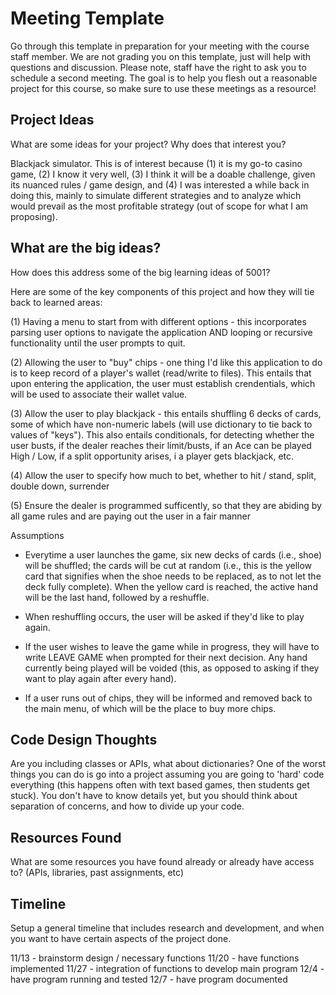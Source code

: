 # Meeting Template

Go through this template in preparation for your meeting with the course staff member. We are not grading you on this template, just will help with questions and discussion. Please note, staff have the right to ask you to schedule a second meeting. The goal is to help you flesh out a reasonable project for this course, so make sure to use these meetings as a resource!

## Project Ideas
What are some ideas for your project? Why does that interest you?

Blackjack simulator. This is of interest because (1) it is my go-to casino game, (2) I know it very well, (3) I think it will be a doable challenge, given its nuanced rules / game design, and (4) I was interested a while back in doing this, mainly to simulate different strategies and to analyze which would prevail as the most profitable strategy (out of scope for what I am proposing).

## What are the big ideas?
How does this address some of the big learning ideas of 5001?

Here are some of the key components of this project and how they will tie back to learned areas:

(1) Having a menu to start from with different options - this incorporates parsing user options to navigate the application AND looping or recursive functionality until the user prompts to quit. 

(2) Allowing the user to "buy" chips - one thing I'd like this application to do is to keep record of a player's wallet (read/write to files). This entails that upon entering the application, the user must establish crendentials, which will be used to associate their wallet value.

(3) Allow the user to play blackjack - this entails shuffling 6 decks of cards, some of which have non-numeric labels (will use dictionary to tie back to values of "keys"). This also entails conditionals, for detecting whether the user busts, if the dealer reaches their limit/busts, if an Ace can be played High / Low, if a split opportunity arises,  i a player gets blackjack, etc.

(4) Allow the user to specify how much to bet, whether to hit / stand, split, double down, surrender

(5) Ensure the dealer is programmed sufficently, so that they are abiding by all game rules and are paying out the user in a fair manner

Assumptions

- Everytime a user launches the game, six new decks of cards (i.e., shoe) will be shuffled; the cards will be cut at random (i.e., this is the yellow card that signifies when the shoe needs to be replaced, as to not let the deck fully complete).  When the yellow card is reached, the active hand will be the last hand, followed by a reshuffle.

- When reshuffling occurs, the user will be asked if they'd like to play again.

- If the user wishes to leave the game while in progress, they will have to write LEAVE GAME when prompted for their next decision. Any hand currently being played will be voided (this, as opposed to asking if they want to play again after every hand).

- If a user runs out of chips, they will be informed and removed back to the main menu, of which will be the place to buy more chips.

## Code Design Thoughts
Are you including classes or APIs, what about dictionaries? One of the worst things you can do is go into a project assuming you are going to 'hard' code everything (this happens often with text based games, then students get stuck). You don't have to know details yet, but you should think about separation of concerns, and how to divide up your code. 

## Resources Found
What are some resources you have found already or already have access to? (APIs, libraries, past assignments, etc)

## Timeline
Setup a general timeline that includes research and development, and when you want to have certain aspects of the project done. 

11/13 - brainstorm design / necessary functions
11/20 - have functions implemented
11/27 - integration of functions to develop main program
12/4 - have program running and tested
12/7 - have program documented 
